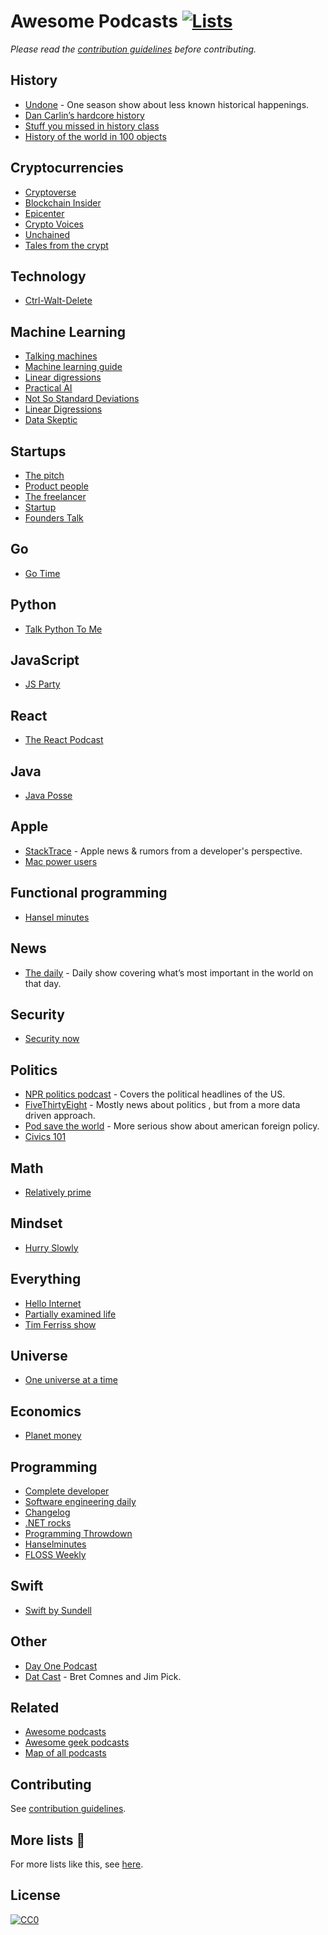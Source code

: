 # Awesome Podcasts [![Lists](https://img.shields.io/badge/More%20Lists-📔-blue.svg)](https://github.com/learn-anything/curated-lists#readme)
*Please read the [contribution guidelines](contributing.md#readme) before contributing.*

## History
- [Undone](https://gimletmedia.com/undone/) - One season show about less known historical happenings.
- [Dan Carlin’s hardcore history](http://www.dancarlin.com/hardcore-history-series/)
- [Stuff you missed in history class](http://www.missedinhistory.com/)
- [History of the world in 100 objects](http://www.bbc.co.uk/programmes/b00nrtd2/episodes/downloads)

## Cryptocurrencies
- [Cryptoverse](https://player.fm/series/the-cryptoverse)
- [Blockchain Insider](http://bi.11fs.com/)
- [Epicenter](https://epicenter.tv/)
- [Crypto Voices](https://cryptovoices.com/)
- [Unchained](http://unchainedpodcast.co/)
- [Tales from the crypt](https://talesfromthecrypt.libsyn.com/)

## Technology
- [Ctrl-Walt-Delete](https://www.theverge.com/ctrl-walt-delete)

## Machine Learning
- [Talking machines](http://www.thetalkingmachines.com/)
- [Machine learning guide](https://itunes.apple.com/us/podcast/machine-learning-guide/id1204521130)
- [Linear digressions](http://lineardigressions.com/)
- [Practical AI](https://changelog.com/practicalai)
- [Not So Standard Deviations](https://soundcloud.com/nssd-podcast)
- [Linear Digressions](http://lineardigressions.com/)
- [Data Skeptic](https://dataskeptic.com/)

## Startups
- [The pitch](https://thepitch.fm/)
- [Product people](http://www.productpeople.tv/)
- [The freelancer](https://pjrvs.com/podcast/)
- [Startup](https://gimletmedia.com/startup/)
- [Founders Talk](https://changelog.com/founderstalk)

## Go
- [Go Time](https://changelog.com/gotime)

## Python
- [Talk Python To Me](https://talkpython.fm/)

## JavaScript
- [JS Party](https://changelog.com/jsparty)

## React
- [The React Podcast](https://changelog.com/reactpodcast)

## Java
- [Java Posse](http://javaposse.com/)

## Apple
- [StackTrace](https://stacktracepodcast.fm/) - Apple news & rumors from a developer's perspective.
- [Mac power users](https://www.relay.fm/mpu)

## Functional programming
- [Hansel minutes](https://hanselminutes.com/)

## News
- [The daily](https://www.nytimes.com/podcasts/the-daily) - Daily show covering what’s most important in the world on that day.

## Security
- [Security now](https://twit.tv/shows/security-now)

## Politics
- [NPR politics podcast](http://www.npr.org/podcasts/510310/npr-politics-podcast) - Covers the political headlines of the US.
- [FiveThirtyEight](https://fivethirtyeight.com/tag/politics-podcast/) - Mostly news about politics , but from a more data driven approach.
- [Pod save the world](https://art19.com/shows/pod-save-the-world) - More serious show about american foreign policy.
- [Civics 101](http://www.npr.org/podcasts/512508710/civics-101)

## Math
- [Relatively prime](https://briankoberlein.com/podcasts/)

## Mindset
- [Hurry Slowly](http://hurryslowly.co/)

## Everything
- [Hello Internet](http://www.hellointernet.fm)
- [Partially examined life](https://partiallyexaminedlife.com/)
- [Tim Ferriss show](http://tim.blog/podcast/)

## Universe
- [One universe at a time](https://briankoberlein.com/podcasts/)

## Economics
- [Planet money](http://www.npr.org/sections/money/)

## Programming
- [Complete developer](http://completedeveloperpodcast.com/)
- [Software engineering daily](https://softwareengineeringdaily.com/)
- [Changelog](https://changelog.com/)
- [.NET rocks](https://www.dotnetrocks.com/)
- [Programming Throwdown](https://www.programmingthrowdown.com)
- [Hanselminutes](http://hanselminutes.com/)
- [FLOSS Weekly](http://twit.tv/show/floss-weekly)

## Swift
- [Swift by Sundell](https://overcast.fm/itunes1267161825/swift-by-sundell)

## Other
- [Day One Podcast](https://itunes.apple.com/us/podcast/the-day-one-podcast/id1366598938)
- [Dat Cast](https://dat-cast.hashbase.io/) - Bret Comnes and Jim Pick.

## Related
- [Awesome podcasts](https://github.com/rShetty/awesome-podcasts#readme)
- [Awesome geek podcasts](https://github.com/guipdutra/awesome-geek-podcasts#readme)
- [Map of all podcasts](http://www.muffin.works/podcastuniverse/)

## Contributing
See [contribution guidelines](contributing.md#readme).

## More lists 📝
For more lists like this, see [here](https://github.com/learn-anything/curated-lists#readme).

## License
[![CC0](http://mirrors.creativecommons.org/presskit/buttons/88x31/svg/cc-zero.svg)](https://creativecommons.org/publicdomain/zero/1.0/)
